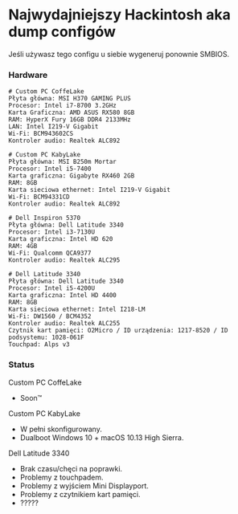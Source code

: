 # Najwydajniejszy Hackintosh aka dump configów
Jeśli używasz tego configu u siebie wygeneruj ponownie SMBIOS.

### Hardware

```
# Custom PC CoffeLake
Płyta główna: MSI H370 GAMING PLUS
Procesor: Intel i7-8700 3.2GHz
Karta Graficzna: AMD ASUS RX580 8GB
RAM: HyperX Fury 16GB DDR4 2133MHz
LAN: Intel I219-V Gigabit
Wi-Fi: BCM943602CS
Kontroler audio: Realtek ALC892
```
```
# Custom PC KabyLake
Płyta główna: MSI B250m Mortar
Procesor: Intel i5-7400
Karta graficzna: Gigabyte RX460 2GB
RAM: 8GB
Karta sieciowa ethernet: Intel I219-V Gigabit
Wi-Fi: BCM94331CD
Kontroler audio: Realtek ALC892
```
```
# Dell Inspiron 5370
Płyta główna: Dell Latitude 3340
Procesor: Intel i3-7130U
Karta graficzna: Intel HD 620
RAM: 4GB
Wi-Fi: Qualcomm QCA9377
Kontroler audio: Realtek ALC295
```
```
# Dell Latitude 3340
Płyta główna: Dell Latitude 3340
Procesor: Intel i5-4200U
Karta graficzna: Intel HD 4400
RAM: 8GB
Karta sieciowa ethernet: Intel I218-LM
Wi-Fi: DW1560 / BCM4352
Kontroler audio: Realtek ALC255
Czytnik kart pamięci: O2Micro / ID urządzenia: 1217-8520 / ID podsystemu: 1028-061F
Touchpad: Alps v3
```

### Status
Custom PC CoffeLake
+ Soon™


Custom PC KabyLake

+ W pełni skonfigurowany.
+ Dualboot Windows 10 + macOS 10.13 High Sierra.

Dell Latitude 3340

+ Brak czasu/chęci na poprawki.
+ Problemy z touchpadem.
+ Problemy z wyjściem Mini Displayport.
+ Problemy z czytnikiem kart pamięci.
+ ?????

